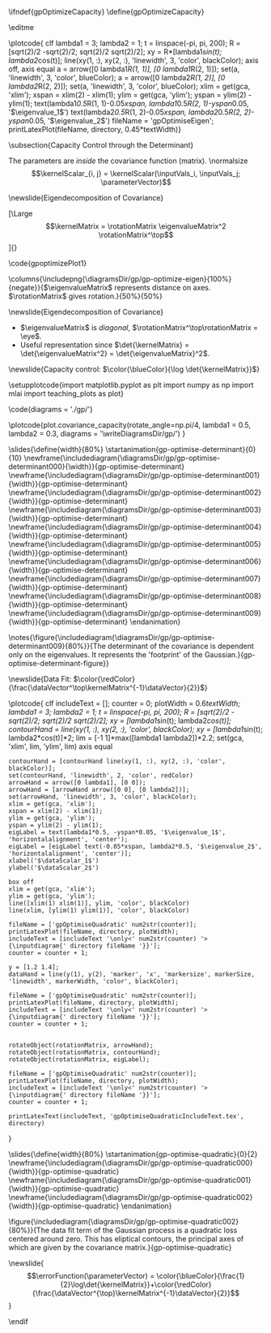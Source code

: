 \ifndef{gpOptimizeCapacity}
\define{gpOptimizeCapacity}

\editme

\plotcode{      clf
      lambda1 = 3;
      lambda2 = 1;
      t = linspace(-pi, pi, 200);
      R = [sqrt(2)/2 -sqrt(2)/2; sqrt(2)/2 sqrt(2)/2];
      xy = R*[lambda1*sin(t); lambda2*cos(t)];
      line(xy(1, :), xy(2, :), 'linewidth', 3, 'color', blackColor);
      axis off, axis equal
      a = arrow([0 lambda1*R(1, 1)], [0 lambda1*R(2, 1)]);
      set(a, 'linewidth', 3, 'color', blueColor);
      a = arrow([0 lambda2*R(1, 2)], [0 lambda2*R(2, 2)]);
      set(a, 'linewidth', 3, 'color', blueColor);
      xlim = get(gca, 'xlim');
      xspan = xlim(2) - xlim(1);
      ylim = get(gca, 'ylim');
      yspan = ylim(2) - ylim(1);
      text(lambda1*0.5*R(1, 1)-0.05*xspan, lambda1*0.5*R(2, 1)-yspan*0.05, '$\eigenvalue_1$')
      text(lambda2*0.5*R(1, 2)-0.05*xspan, lambda2*0.5*R(2, 2)-yspan*0.05, '$\eigenvalue_2$')
      fileName = 'gpOptimiseEigen';
      printLatexPlot(fileName, directory, 0.45*textWidth)}

\subsection{Capacity Control through the Determinant}

The parameters are *inside* the covariance function (matrix).
\normalsize
$$\kernelScalar_{i, j} = \kernelScalar(\inputVals_i, \inputVals_j; \parameterVector)$$


\newslide{Eigendecomposition of Covariance}

[\Large
$$\kernelMatrix = \rotationMatrix \eigenvalueMatrix^2 \rotationMatrix^\top$$]{}

\code{gpoptimizePlot1}

\columns{\includepng{\diagramsDir/gp/gp-optimize-eigen}{100%}{negate}}{$\eigenvalueMatrix$ represents distance on axes.
$\rotationMatrix$ gives rotation.}{50%}{50%}


\newslide{Eigendecomposition of Covariance}

* $\eigenvalueMatrix$ is *diagonal*, $\rotationMatrix^\top\rotationMatrix = \eye$. 
* Useful representation since $\det{\kernelMatrix} = \det{\eigenvalueMatrix^2} = \det{\eigenvalueMatrix}^2$.

\newslide{Capacity control: $\color{\blueColor}{\log \det{\kernelMatrix}}$}


\setupplotcode{import matplotlib.pyplot as plt
import numpy as np
import mlai
import teaching_plots as plot}


\code{diagrams = './gp/'}

\plotcode{plot.covariance_capacity(rotate_angle=np.pi/4, lambda1 = 0.5, lambda2 = 0.3, diagrams = '\writeDiagramsDir/gp/')
}

\slides{\define{width}{80%}
\startanimation{gp-optimise-determinant}{0}{10}
\newframe{\includediagram{\diagramsDir/gp/gp-optimise-determinant000}{\width}}{gp-optimise-determinant}
\newframe{\includediagram{\diagramsDir/gp/gp-optimise-determinant001}{\width}}{gp-optimise-determinant}
\newframe{\includediagram{\diagramsDir/gp/gp-optimise-determinant002}{\width}}{gp-optimise-determinant}
\newframe{\includediagram{\diagramsDir/gp/gp-optimise-determinant003}{\width}}{gp-optimise-determinant}
\newframe{\includediagram{\diagramsDir/gp/gp-optimise-determinant004}{\width}}{gp-optimise-determinant}
\newframe{\includediagram{\diagramsDir/gp/gp-optimise-determinant005}{\width}}{gp-optimise-determinant}
\newframe{\includediagram{\diagramsDir/gp/gp-optimise-determinant006}{\width}}{gp-optimise-determinant}
\newframe{\includediagram{\diagramsDir/gp/gp-optimise-determinant007}{\width}}{gp-optimise-determinant}
\newframe{\includediagram{\diagramsDir/gp/gp-optimise-determinant008}{\width}}{gp-optimise-determinant}
\newframe{\includediagram{\diagramsDir/gp/gp-optimise-determinant009}{\width}}{gp-optimise-determinant}
\endanimation}

\notes{\figure{\includediagram{\diagramsDir/gp/gp-optimise-determinant009}{80%}}{The determinant of the covariance is dependent only on the eigenvalues. It represents the 'footprint' of the Gaussian.}{gp-optimise-determinant-figure}}

\newslide{Data Fit: $\color{\redColor}{\frac{\dataVector^\top\kernelMatrix^{-1}\dataVector}{2}}$}

\plotcode{    clf
    includeText = [];
    counter = 0;
    plotWidth = 0.6*textWidth;
    lambda1 = 3;
    lambda2 = 1;
    t = linspace(-pi, pi, 200);
    R = [sqrt(2)/2 -sqrt(2)/2; sqrt(2)/2 sqrt(2)/2];
    xy = [lambda1*sin(t); lambda2*cos(t)];
    contourHand = line(xy(1, :), xy(2, :), 'color', blackColor);
    xy = [lambda1*sin(t); lambda2*cos(t)]*2;
    lim = [-1 1]*max([lambda1 lambda2])*2.2;
    set(gca, 'xlim', lim, 'ylim', lim)
    axis equal


    contourHand = [contourHand line(xy(1, :), xy(2, :), 'color', blackColor)];
    set(contourHand, 'linewidth', 2, 'color', redColor)
    arrowHand = arrow([0 lambda1], [0 0]);
    arrowHand = [arrowHand arrow([0 0], [0 lambda2])];
    set(arrowHand, 'linewidth', 3, 'color', blackColor);
    xlim = get(gca, 'xlim');
    xspan = xlim(2) - xlim(1);
    ylim = get(gca, 'ylim');
    yspan = ylim(2) - ylim(1);
    eigLabel = text(lambda1*0.5, -yspan*0.05, '$\eigenvalue_1$', 'horizontalalignment', 'center');
    eigLabel = [eigLabel text(-0.05*xspan, lambda2*0.5, '$\eigenvalue_2$', 'horizontalalignment', 'center')];
    xlabel('$\dataScalar_1$')
    ylabel('$\dataScalar_2$')
    
    box off
    xlim = get(gca, 'xlim');
    ylim = get(gca, 'ylim');
    line([xlim(1) xlim(1)], ylim, 'color', blackColor)
    line(xlim, [ylim(1) ylim(1)], 'color', blackColor)
    
    fileName = ['gpOptimiseQuadratic' num2str(counter)];
    printLatexPlot(fileName, directory, plotWidth);
    includeText = [includeText '\only<' num2str(counter) '>{\inputdiagram{' directory fileName '}}'];
    counter = counter + 1;

    y = [1.2 1.4];
    dataHand = line(y(1), y(2), 'marker', 'x', 'markersize', markerSize, 'linewidth', markerWidth, 'color', blackColor);
    
    fileName = ['gpOptimiseQuadratic' num2str(counter)];
    printLatexPlot(fileName, directory, plotWidth);
    includeText = [includeText '\only<' num2str(counter) '>{\inputdiagram{' directory fileName '}}'];
    counter = counter + 1;

    
    rotateObject(rotationMatrix, arrowHand);
    rotateObject(rotationMatrix, contourHand);
    rotateObject(rotationMatrix, eigLabel);
    
    fileName = ['gpOptimiseQuadratic' num2str(counter)];
    printLatexPlot(fileName, directory, plotWidth);
    includeText = [includeText '\only<' num2str(counter) '>{\inputdiagram{' directory fileName '}}'];
    counter = counter + 1;
    
    printLatexText(includeText, 'gpOptimiseQuadraticIncludeText.tex', directory)
}

\slides{\define{width}{80%}
\startanimation{gp-optimise-quadratic}{0}{2}
\newframe{\includediagram{\diagramsDir/gp/gp-optimise-quadratic000}{\width}}{gp-optimise-quadratic}
\newframe{\includediagram{\diagramsDir/gp/gp-optimise-quadratic001}{\width}}{gp-optimise-quadratic}
\newframe{\includediagram{\diagramsDir/gp/gp-optimise-quadratic002}{\width}}{gp-optimise-quadratic}
\endanimation}

\figure{\includediagram{\diagramsDir/gp/gp-optimise-quadratic002}{80%}}{The data fit term of the Gaussian process is a quadratic loss centered around zero. This has eliptical contours, the principal axes of which are given by the covariance matrix.}{gp-optimise-quadratic}

\newslide{$$\errorFunction(\parameterVector) = \color{\blueColor}{\frac{1}{2}\log\det{\kernelMatrix}}+\color{\redColor}{\frac{\dataVector^{\top}\kernelMatrix^{-1}\dataVector}{2}}$$}

\endif
